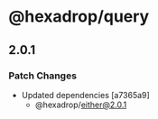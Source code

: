 # @hexadrop/query

## 2.0.1

### Patch Changes

- Updated dependencies [a7365a9]
  - @hexadrop/either@2.0.1
